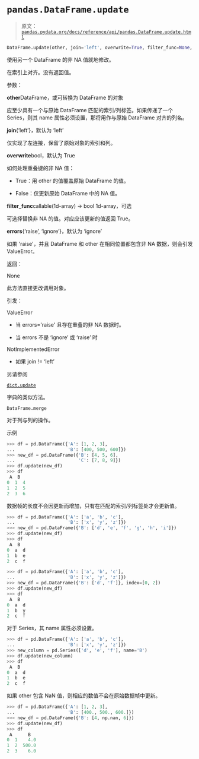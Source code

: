 # `pandas.DataFrame.update`

> 原文：[`pandas.pydata.org/docs/reference/api/pandas.DataFrame.update.html`](https://pandas.pydata.org/docs/reference/api/pandas.DataFrame.update.html)

```py
DataFrame.update(other, join='left', overwrite=True, filter_func=None, errors='ignore')
```

使用另一个 DataFrame 的非 NA 值就地修改。

在索引上对齐。没有返回值。

参数：

**other**DataFrame，或可转换为 DataFrame 的对象

应至少具有一个与原始 DataFrame 匹配的索引/列标签。如果传递了一个 Series，则其 name 属性必须设置，那将用作与原始 DataFrame 对齐的列名。

**join**{‘left’}，默认为 ‘left’

仅实现了左连接，保留了原始对象的索引和列。

**overwrite**bool，默认为 True

如何处理重叠键的非 NA 值：

+   True：用 other 的值覆盖原始 DataFrame 的值。

+   False：仅更新原始 DataFrame 中的 NA 值。

**filter_func**callable(1d-array) -> bool 1d-array，可选

可选择替换非 NA 的值。对应应该更新的值返回 True。

**errors**{‘raise’, ‘ignore’}，默认为 ‘ignore’

如果 'raise'，并且 DataFrame 和 other 在相同位置都包含非 NA 数据，则会引发 ValueError。

返回：

None

此方法直接更改调用对象。

引发：

ValueError

+   当 errors='raise' 且存在重叠的非 NA 数据时。

+   当 errors 不是 ‘ignore’ 或 ‘raise’ 时

NotImplementedError

+   如果 join != ‘left’

另请参阅

[`dict.update`](https://docs.python.org/3/library/stdtypes.html#dict.update "(在 Python v3.12 中)")

字典的类似方法。

`DataFrame.merge`

对于列与列的操作。

示例

```py
>>> df = pd.DataFrame({'A': [1, 2, 3],
...                    'B': [400, 500, 600]})
>>> new_df = pd.DataFrame({'B': [4, 5, 6],
...                        'C': [7, 8, 9]})
>>> df.update(new_df)
>>> df
 A  B
0  1  4
1  2  5
2  3  6 
```

数据帧的长度不会因更新而增加，只有在匹配的索引/列标签处才会更新值。

```py
>>> df = pd.DataFrame({'A': ['a', 'b', 'c'],
...                    'B': ['x', 'y', 'z']})
>>> new_df = pd.DataFrame({'B': ['d', 'e', 'f', 'g', 'h', 'i']})
>>> df.update(new_df)
>>> df
 A  B
0  a  d
1  b  e
2  c  f 
```

```py
>>> df = pd.DataFrame({'A': ['a', 'b', 'c'],
...                    'B': ['x', 'y', 'z']})
>>> new_df = pd.DataFrame({'B': ['d', 'f']}, index=[0, 2])
>>> df.update(new_df)
>>> df
 A  B
0  a  d
1  b  y
2  c  f 
```

对于 Series，其 name 属性必须设置。

```py
>>> df = pd.DataFrame({'A': ['a', 'b', 'c'],
...                    'B': ['x', 'y', 'z']})
>>> new_column = pd.Series(['d', 'e', 'f'], name='B')
>>> df.update(new_column)
>>> df
 A  B
0  a  d
1  b  e
2  c  f 
```

如果 other 包含 NaN 值，则相应的数值不会在原始数据帧中更新。

```py
>>> df = pd.DataFrame({'A': [1, 2, 3],
...                    'B': [400., 500., 600.]})
>>> new_df = pd.DataFrame({'B': [4, np.nan, 6]})
>>> df.update(new_df)
>>> df
 A      B
0  1    4.0
1  2  500.0
2  3    6.0 
```
